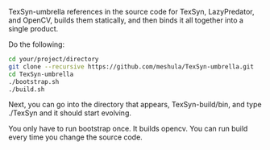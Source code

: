 TexSyn-umbrella references in the source code for TexSyn, LazyPredator, and OpenCV, builds them statically, and then binds it all together into a single product.

Do the following:

```sh
cd your/project/directory
git clone --recursive https://github.com/meshula/TexSyn-umbrella.git
cd TexSyn-umbrella
./bootstrap.sh
./build.sh
```

Next, you can go into the directory that appears, TexSyn-build/bin, and type ./TexSyn and it should start evolving.

You only have to run bootstrap once. It builds opencv. You can run build every time you change the source code.

